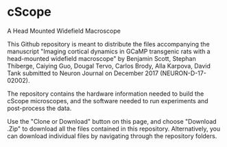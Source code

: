 # cScope 
A Head Mounted Widefield Macroscope 

This Github repository is meant to distribute the files accompanying the manuscript "Imaging cortical dynamics in GCaMP transgenic rats with a head-mounted widefield macroscope" by Benjamin Scott, Stephan Thiberge, Caiying Guo, Dougal Tervo, Carlos Brody, Alla Karpova, David Tank submitted to Neuron Journal on December 2017 (NEURON-D-17-02002).

The repository contains the hardware information needed to build the cScope microscopes, and the software needed to run experiments and post-process the data.

Use the "Clone or Download" button on this page, and choose "Download .Zip" to download all the files contained in this repository. Alternatively, you can download individual files by navigating through the repository folders.


